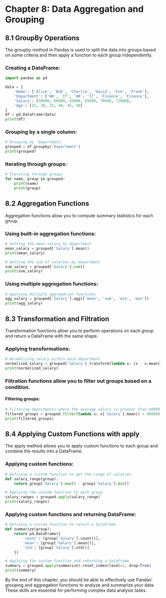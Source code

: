 # Chapter 8: Data Aggregation and Grouping

## 8.1 GroupBy Operations
The groupby method in Pandas is used to split the data into groups based on some criteria and then apply a function to each group independently.

### Creating a DataFrame:

```python
import pandas as pd

data = {
    'Name': ['Alice', 'Bob', 'Charlie', 'David', 'Eve', 'Frank'],
    'Department': ['HR', 'IT', 'HR', 'IT', 'Finance', 'Finance'],
    'Salary': [50000, 60000, 55000, 65000, 70000, 72000],
    'Age': [25, 30, 35, 40, 45, 50]
}
df = pd.DataFrame(data)
print(df)
```

### Grouping by a single column:

```python
# Grouping by 'Department'
grouped = df.groupby('Department')
print(grouped)
```

### Iterating through groups:

```python
# Iterating through groups
for name, group in grouped:
    print(name)
    print(group)
```

## 8.2 Aggregation Functions
Aggregation functions allow you to compute summary statistics for each group.

### Using built-in aggregation functions:

```python
# Getting the mean salary by department
mean_salary = grouped['Salary'].mean()
print(mean_salary)

# Getting the sum of salaries by department
sum_salary = grouped['Salary'].sum()
print(sum_salary)
```

### Using multiple aggregation functions:

```python
# Applying multiple aggregation functions
agg_salary = grouped['Salary'].agg(['mean', 'sum', 'min', 'max'])
print(agg_salary)
```

## 8.3 Transformation and Filtration
Transformation functions allow you to perform operations on each group and return a DataFrame with the same shape.

### Applying transformations:

```python
# Normalizing salary within each department
normalized_salary = grouped['Salary'].transform(lambda x: (x - x.mean()) / x.std())
print(normalized_salary)
```

### Filtration functions allow you to filter out groups based on a condition.

#### Filtering groups:

```python
# Filtering departments where the average salary is greater than 60000
filtered_groups = grouped.filter(lambda x: x['Salary'].mean() > 60000)
print(filtered_groups)
```

## 8.4 Applying Custom Functions with apply
The apply method allows you to apply custom functions to each group and combine the results into a DataFrame.

### Applying custom functions:

```python
# Defining a custom function to get the range of salaries
def salary_range(group):
    return group['Salary'].max() - group['Salary'].min()

# Applying the custom function to each group
salary_ranges = grouped.apply(salary_range)
print(salary_ranges)
```

### Applying custom functions and returning DataFrame:

```python
# Defining a custom function to return a DataFrame
def summarize(group):
    return pd.DataFrame({
        'count': [group['Salary'].count()],
        'mean': [group['Salary'].mean()],
        'std': [group['Salary'].std()]
    })

# Applying the custom function and returning a DataFrame
summary = grouped.apply(summarize).reset_index(level=1, drop=True)
print(summary)
```

By the end of this chapter, you should be able to effectively use Pandas' grouping and aggregation functions to analyze and summarize your data. These skills are essential for performing complex data analysis tasks.
